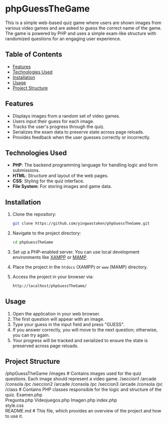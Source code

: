 # phpGuessTheGame

This is a simple web-based quiz game where users are shown images from various video games and are asked to guess the correct name of the game. The game is powered by PHP and uses a simple exam-like structure with randomized questions for an engaging user experience.

## Table of Contents

- [Features](#features)
- [Technologies Used](#technologies-used)
- [Installation](#installation)
- [Usage](#usage)
- [Project Structure](#project-structure)

## Features

- Displays images from a random set of video games.
- Users input their guess for each image.
- Tracks the user's progress through the quiz.
- Serializes the exam data to preserve state across page reloads.
- Provides feedback when the user guesses correctly or incorrectly.

## Technologies Used

- **PHP**: The backend programming language for handling logic and form submissions.
- **HTML**: Structure and layout of the web pages.
- **CSS**: Styling for the quiz interface.
- **File System**: For storing images and game data.

## Installation

1. Clone the repository:
    ```bash
    git clone https://github.com/yingwastaken/phpGuessTheGame.git
    ```

2. Navigate to the project directory:
    ```bash
    cd phpGuessTheGame
    ```

3. Set up a PHP-enabled server. You can use local development environments like [XAMPP](https://www.apachefriends.org/index.html) or [MAMP](https://www.mamp.info/en/).

4. Place the project in the `htdocs` (XAMPP) or `www` (MAMP) directory.

5. Access the project in your browser via:
    ```bash
    http://localhost/phpGuessTheGame/
    ```

## Usage

1. Open the application in your web browser.
2. The first question will appear with an image.
3. Type your guess in the input field and press "GUESS".
4. If you answer correctly, you will move to the next question; otherwise, you can try again.
5. Your progress will be tracked and serialized to ensure the state is preserved across page reloads.

## Project Structure

/phpGuessTheGame
    /images          # Contains images used for the quiz questions. Each image should represent a video game.
      /seccion1
        /arcade
        /consola
        /pc
      /seccion2
        /arcade
        /consola
        /pc
      /seccion3
        /arcade
        /consola
        /pc
    /class           # Contains PHP classes responsible for the logic and structure of the quiz.
        Examen.php   
        Pregunta.php 
        Videojuegos.php
        Imagen.php
    index.php       
    style.css     
    README.md        # This file, which provides an overview of the project and how to use it.
